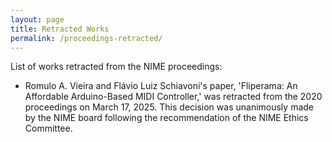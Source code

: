 ```yaml
---
layout: page
title: Retracted Works
permalink: /proceedings-retracted/
---
```


List of works retracted from the NIME proceedings:

* Romulo A. Vieira and Flávio Luiz Schiavoni's paper, 'Fliperama: An Affordable Arduino-Based MIDI Controller,' was retracted from the 2020 proceedings on March 17, 2025. This decision was unanimously made by the NIME board following the recommendation of the NIME Ethics Committee.